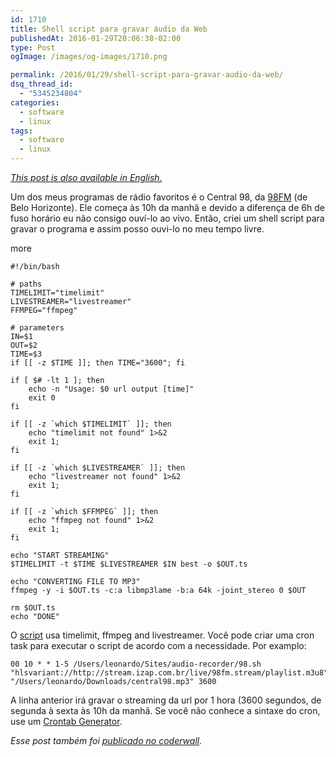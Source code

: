 ```yaml
---
id: 1710
title: Shell script para gravar áudio da Web
publishedAt: 2016-01-29T20:06:38-02:00
type: Post
ogImage: /images/og-images/1710.png

permalink: /2016/01/29/shell-script-para-gravar-audio-da-web/
dsq_thread_id:
  - "5345234804"
categories:
  - software
  - linux
tags:
  - software
  - linux
---
```

_[This post is also available in English.](https://leonardofaria.net/2016/01/26/shell-script-for-audio-recording/)_

Um dos meus programas de rádio favoritos é o Central 98, da [98FM](http://98live.com.br/) (de Belo Horizonte). Ele começa às 10h da manhã e devido a diferença de 6h de fuso horário eu não consigo ouví-lo ao vivo. Então, criei um shell script para gravar o programa e assim posso ouvi-lo no meu tempo livre.

<span className="hidden">more</span>

```shell
#!/bin/bash

# paths
TIMELIMIT="timelimit"
LIVESTREAMER="livestreamer"
FFMPEG="ffmpeg"

# parameters
IN=$1
OUT=$2
TIME=$3
if [[ -z $TIME ]]; then TIME="3600"; fi

if [ $# -lt 1 ]; then
	echo -n "Usage: $0 url output [time]"
	exit 0
fi

if [[ -z `which $TIMELIMIT` ]]; then
	echo "timelimit not found" 1>&2
	exit 1;
fi

if [[ -z `which $LIVESTREAMER` ]]; then
	echo "livestreamer not found" 1>&2
	exit 1;
fi

if [[ -z `which $FFMPEG` ]]; then
	echo "ffmpeg not found" 1>&2
	exit 1;
fi

echo "START STREAMING"
$TIMELIMIT -t $TIME $LIVESTREAMER $IN best -o $OUT.ts

echo "CONVERTING FILE TO MP3"
ffmpeg -y -i $OUT.ts -c:a libmp3lame -b:a 64k -joint_stereo 0 $OUT

rm $OUT.ts
echo "DONE"
```

O [script](https://github.com/leonardofaria/audio-recorder) usa timelimit, ffmpeg and livestreamer. Você pode criar uma cron task para executar o script de acordo com a necessidade. Por examplo:

```
00 10 * * 1-5 /Users/leonardo/Sites/audio-recorder/98.sh "hlsvariant://http://stream.izap.com.br/live/98fm.stream/playlist.m3u8" "/Users/leonardo/Downloads/central98.mp3" 3600
```

A linha anterior irá gravar o streaming da url por 1 hora (3600 segundos, de segunda à sexta às 10h da manhã. Se você não conhece a sintaxe do cron, use um [Crontab Generator](http://crontab-generator.org/).

_Esse post também foi [publicado no coderwall](https://coderwall.com/p/qmlkzg/shell-script-for-audio-recording)._
